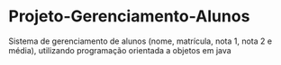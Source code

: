 # Projeto-Gerenciamento-Alunos
Sistema de gerenciamento de alunos (nome, matrícula, nota 1, nota 2 e média), utilizando programação orientada a objetos em java
